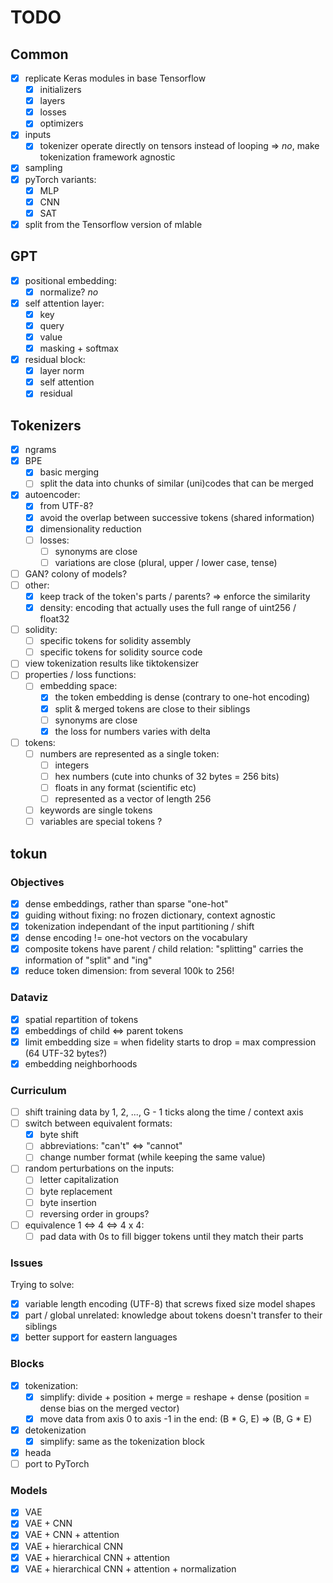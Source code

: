 # TODO

## Common

- [x] replicate Keras modules in base Tensorflow
    - [x] initializers
    - [x] layers
    - [x] losses
    - [x] optimizers
- [x] inputs
    - [x] tokenizer operate directly on tensors instead of looping => *no*, make tokenization framework agnostic
- [x] sampling
- [x] pyTorch variants:
    - [x] MLP
    - [x] CNN
    - [x] SAT
- [x] split from the Tensorflow version of mlable

## GPT

- [x] positional embedding:
    - [x] normalize? *no*
- [x] self attention layer:
    - [x] key
    - [x] query
    - [x] value
    - [x] masking + softmax
- [x] residual block:
    - [x] layer norm
    - [x] self attention
    - [x] residual

## Tokenizers

- [x] ngrams
- [x] BPE
    - [x] basic merging
    - [ ] split the data into chunks of similar (uni)codes that can be merged
- [x] autoencoder:
    - [x] from UTF-8?
    - [x] avoid the overlap between successive tokens (shared information)
    - [x] dimensionality reduction
    - [ ] losses:
        - [ ] synonyms are close
        - [ ] variations are close (plural, upper / lower case, tense)
- [ ] GAN? colony of models?
- [ ] other:
    -[x] keep track of the token's parts / parents? => enforce the similarity
    -[x] density: encoding that actually uses the full range of uint256 / float32
- [ ] solidity:
    - [ ] specific tokens for solidity assembly
    - [ ] specific tokens for solidity source code
- [ ] view tokenization results like tiktokensizer
- [ ] properties / loss functions:
    - [ ] embedding space:
        - [x] the token embedding is dense (contrary to one-hot encoding)
        - [x] split & merged tokens are close to their siblings
        - [ ] synonyms are close
        - [x] the loss for numbers varies with delta
- [ ] tokens:
    - [ ] numbers are represented as a single token:
        - [ ] integers
        - [ ] hex numbers (cute into chunks of 32 bytes = 256 bits)
        - [ ] floats in any format (scientific etc)
        - [ ] represented as a vector of length 256
    - [ ] keywords are single tokens
    - [ ] variables are special tokens ?

## tokun

### Objectives

- [x] dense embeddings, rather than sparse "one-hot"
- [x] guiding without fixing: no frozen dictionary, context agnostic
- [x] tokenization independant of the input partitioning / shift
- [x] dense encoding != one-hot vectors on the vocabulary
- [x] composite tokens have parent / child relation: "splitting" carries the information of "split" and "ing"
- [x] reduce token dimension: from several 100k to 256!

### Dataviz

- [x] spatial repartition of tokens
- [x] embeddings of child <=> parent tokens
- [x] limit embedding size = when fidelity starts to drop = max compression (64 UTF-32 bytes?)
- [x] embedding neighborhoods

### Curriculum

- [ ] shift training data by 1, 2, ..., G - 1 ticks along the time / context axis
- [ ] switch between equivalent formats:
    - [x] byte shift
    - [ ] abbreviations: "can't" <=> "cannot"
    - [ ] change number format (while keeping the same value)
- [ ] random perturbations on the inputs:
    - [ ] letter capitalization
    - [ ] byte replacement
    - [ ] byte insertion
    - [ ] reversing order in groups?
- [ ] equivalence 1 <=> 4 <=> 4 x 4:
    - [ ] pad data with 0s to fill bigger tokens until they match their parts

### Issues

Trying to solve:

- [x] variable length encoding (UTF-8) that screws fixed size model shapes
- [x] part / global unrelated: knowledge about tokens doesn't transfer to their siblings
- [x] better support for eastern languages

### Blocks

- [x] tokenization:
    - [x] simplify: divide + position + merge = reshape + dense (position = dense bias on the merged vector)
    - [x] move data from axis 0 to axis -1 in the end: (B * G, E) => (B, G * E)
- [x] detokenization
    - [x] simplify: same as the tokenization block
- [x] heada
- [ ] port to PyTorch

### Models

- [x] VAE
- [x] VAE + CNN
- [x] VAE + CNN + attention
- [x] VAE + hierarchical CNN
- [x] VAE + hierarchical CNN + attention
- [x] VAE + hierarchical CNN + attention + normalization
